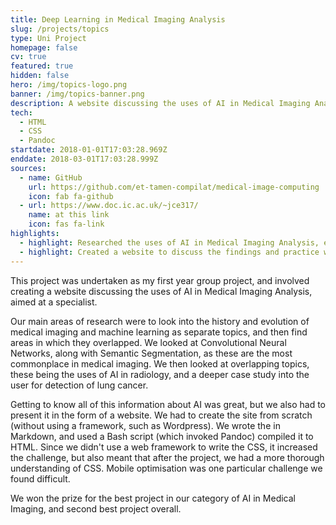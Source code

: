 ```yaml
---
title: Deep Learning in Medical Imaging Analysis
slug: /projects/topics
type: Uni Project
homepage: false
cv: true
featured: true
hidden: false
hero: /img/topics-logo.png
banner: /img/topics-banner.png
description: A website discussing the uses of AI in Medical Imaging Analysis
tech:
  - HTML
  - CSS
  - Pandoc
startdate: 2018-01-01T17:03:28.969Z
enddate: 2018-03-01T17:03:28.999Z
sources:
  - name: GitHub
    url: https://github.com/et-tamen-compilat/medical-image-computing
    icon: fab fa-github
  - url: https://www.doc.ic.ac.uk/~jce317/
    name: at this link
    icon: fas fa-link
highlights:
  - highlight: Researched the uses of AI in Medical Imaging Analysis, e.g. Image Segmentation
  - highlight: Created a website to discuss the findings and practice web development skills
---
```


This project was undertaken as my first year group project, and involved creating a website discussing the uses of AI in Medical Imaging Analysis, aimed at a specialist.

Our main areas of research were to look into the history and evolution of medical imaging and machine learning as separate topics, and then find areas in which they overlapped. We looked at Convolutional Neural Networks, along with Semantic Segmentation, as these are the most commonplace in medical imaging. We then looked at overlapping topics, these being the uses of AI in radiology, and a deeper case study into the user for detection of lung cancer.

Getting to know all of this information about AI was great, but we also had to present it in the form of a website. We had to create the site from scratch (without using a framework, such as Wordpress). We wrote the in Markdown, and used a Bash script (which invoked Pandoc) compiled it to HTML. Since we didn't use a web framework to write the CSS, it increased the challenge, but also meant that after the project, we had a more thorough understanding of CSS. Mobile optimisation was one particular challenge we found difficult.

We won the prize for the best project in our category of AI in Medical Imaging, and second best project overall.

